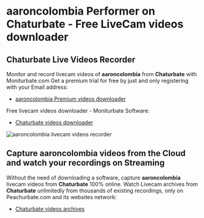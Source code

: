 # aaroncolombia Performer on Chaturbate - Free LiveCam videos downloader

## Chaturbate Live Videos Recorder

Monitor and record livecam videos of **aaroncolombia** from **Chaturbate** with Moniturbate.com
Get a premium trial for free by just and only registering with your Email address:
* [aaroncolombia Premium videos downloader](https://moniturbate.com/request-demo-licence-key.html)

Free livecam videos downloader - Moniturbate Software:
* [Chaturbate videos downloader](https://moniturbate.com/moniturbate-download-software.html)

![aaroncolombia livecam videos recorder](https://peachurnet.com/templates/moniturbate-software.png)


## Capture aaroncolombia videos from the Cloud and watch your recordings on Streaming

Without the need of downloading a software, capture **aaroncolombia** livecam videos from **Chaturbate** 100% online.
Watch Livecam archives from **Chaturbate** unlimitedly from thousands of existing recordings, only on Peachurbate.com and its websites network:
* [Chaturbate videos archives](https://peachurnet.com/)